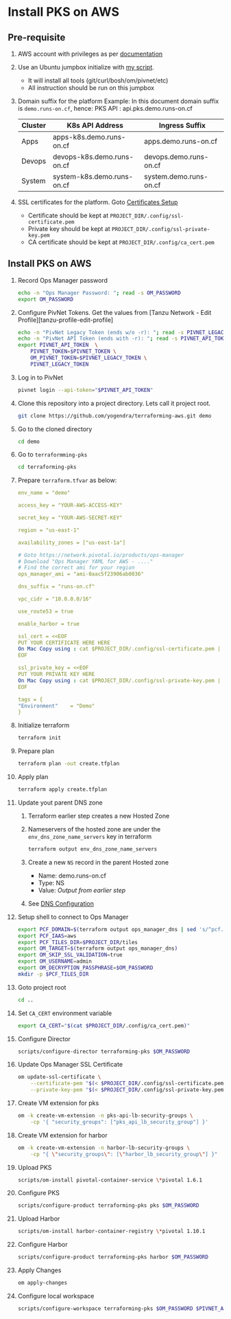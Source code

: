 # Install PKS on AWS

## Pre-requisite

1.  AWS account with privileges as per [documentation][pcf-opsman-aws]
1.  Use an Ubuntu jumpbox initialize with [my script][pcf-jumpbox].

    - It will install all tools (git/curl/bosh/om/pivnet/etc)
    - All instruction should be run on this jumpbox

1.  Domain suffix for the platform
    Example: In this document domain suffix is `demo.runs-on.cf`, hence:
    PKS API : api.pks.demo.runs-on.cf

    | Cluster | K8s API Address            | Ingress Suffix         |
    | ------- | -------------------------- | ---------------------- |
    | Apps    | apps-k8s.demo.runs-on.cf   | apps.demo.runs-on.cf   |
    | Devops  | devops-k8s.demo.runs-on.cf | devops.demo.runs-on.cf |
    | System  | system-k8s.demo.runs-on.cf | system.demo.runs-on.cf |

1.  SSL certificates for the platform. Goto [Certificates Setup](ssl-certificate)

    - Certificate should be kept at `PROJECT_DIR/.config/ssl-certificate.pem`
    - Private key should be kept at `PROJECT_DIR/.config/ssl-private-key.pem`
    - CA certificate should be kept at `PROJECT_DIR/.config/ca_cert.pem`

## Install PKS on AWS

1.  Record Ops Manager password

    ```bash
    echo -n "Ops Manager Password: "; read -s OM_PASSWORD
    export OM_PASSWORD
    ```

1.  Configure PivNet Tokens. Get the values from [Tanzu Network - Edit Profile][tanzu-profile-edit-profile]

    ```bash
    echo -n "PivNet Legacy Token (ends w/o -r): "; read -s PIVNET_LEGACY_TOKEN
    echo -n "PivNet API Token (ends with -r): "; read -s PIVNET_API_TOKEN
    export PIVNET_API_TOKEN  \
        PIVNET_TOKEN=$PIVNET_TOKEN \
        OM_PIVNET_TOKEN=$PIVNET_LEGACY_TOKEN \
        PIVNET_LEGACY_TOKEN
    ```

1.  Log in to PivNet

    ```bash
    pivnet login --api-token="$PIVNET_API_TOKEN"
    ```

1.  Clone this repository into a project directory. Lets call it project root.

    ```bash
    git clone https://github.com/yogendra/terraforming-aws.git demo
    ```

1.  Go to the cloned directory

    ```bash
    cd demo
    ```

1.  Go to `terraformming-pks`

    ```bash
    cd terraforming-pks
    ```

1.  Prepare `terraform.tfvar` as below:

    ```yaml
    env_name = "demo"

    access_key = "YOUR-AWS-ACCESS-KEY"

    secret_key = "YOUR-AWS-SECRET-KEY"

    region = "us-east-1"

    availability_zones = ["us-east-1a"]

    # Goto https://network.pivotal.io/products/ops-manager
    # Download "Ops Manager YAML for AWS - ...."
    # Find the correct ami for your region
    ops_manager_ami = "ami-0aac5f23906ab0036"

    dns_suffix = "runs-on.cf"

    vpc_cidr = "10.0.0.0/16"

    use_route53 = true

    enable_harbor = true

    ssl_cert = <<EOF
    PUT YOUR CERTIFICATE HERE HERE
    On Mac Copy using : cat $PROJECT_DIR/.config/ssl-certificate.pem | pbcopy
    EOF

    ssl_private_key = <<EOF
    PUT YOUR PRIVATE KEY HERE
    On Mac Copy using : cat $PROJECT_DIR/.config/ssl-private-key.pem | pbcopy
    EOF

    tags = {
    "Environment"    = "Demo"
    }
    ```

1.  Initialize terraform

    ```bash
    terraform init
    ```

1.  Prepare plan

    ```bash
    terraform plan -out create.tfplan
    ```

1.  Apply plan

    ```bash
    terraform apply create.tfplan
    ```

1.  Update yout parent DNS zone

    1.  Terraform earlier step creates a new Hosted Zone

    1.  Nameservers of the hosted zone are under the `env_dns_zone_name_servers` key in terraform

        ```bash
        terraform output env_dns_zone_name_servers
        ```

    1.  Create a new `NS` record in the parent Hosted zone
        - Name: demo.runs-on.cf
        - Type: NS
        - Value: _Output from earlier step_
    1.  See [DNS Configuration](dns-configuration)

1.  Setup shell to connect to Ops Manager

    ```bash
    export PCF_DOMAIN=$(terraform output ops_manager_dns | sed 's/^pcf.//')
    export PCF_IAAS=aws
    export PCF_TILES_DIR=$PROJECT_DIR/tiles
    export OM_TARGET=$(terraform output ops_manager_dns)
    export OM_SKIP_SSL_VALIDATION=true
    export OM_USERNAME=admin
    export OM_DECRYPTION_PASSPHRASE=$OM_PASSWORD
    mkdir -p $PCF_TILES_DIR
    ```

1.  Goto project root

    ```bash
    cd ..
    ```

1.  Set `CA_CERT` environment variable

    ```bash
    export CA_CERT="$(cat $PROJECT_DIR/.config/ca_cert.pem)"
    ```

1.  Configure Director

    ```bash
    scripts/configure-director terraforming-pks $OM_PASSWORD
    ```

1.  Update Ops Manager SSL Certificate

    ```bash
    om update-ssl-certificate \
        --certificate-pem "$(< $PROJECT_DIR/.config/ssl-certificate.pem)" \
        --private-key-pem "$(< $PROJECT_DIR/.config/ssl-private-key.pem)"
    ```

1.  Create VM extension for pks

    ```bash
    om -k create-vm-extension -n pks-api-lb-security-groups \
        -cp '{ "security_groups": ["pks_api_lb_security_group"] }'
    ```

1.  Create VM extension for harbor

    ```bash
    om -k create-vm-extension -n harbor-lb-security-groups \
        -cp "{ \"security_groups\": [\"harbor_lb_security_group\"] }"
    ```

1.  Upload PKS

    ```bash
    scripts/om-install pivotal-container-service \*pivotal 1.6.1
    ```

1.  Configure PKS

    ```bash
    scripts/configure-product terraforming-pks pks $OM_PASSWORD
    ```

1.  Upload Harbor

    ```bash
    scripts/om-install harbor-container-registry \*pivotal 1.10.1
    ```

1.  Configure Harbor

    ```bash
    scripts/configure-product terraforming-pks harbor $OM_PASSWORD
    ```

1.  Apply Changes

    ```bash
    om apply-changes
    ```

1.  Configure local workspace

    ```bash
    scripts/configure-workspace terraforming-pks $OM_PASSWORD $PIVNET_API_TOKEN $PIVNET_LEGACY_TOKEN
    ```

[pcf-jumpbox]: https://github.com/yogendra/dotfiles/blob/master/scripts/pcf-jumpbox-init.sh
[pcf-opsman-aws]: https://docs.pivotal.io/platform/ops-manager/2-8/aws/prepare-env-terraform.html#prereqs
[tanzu-network-edit-profile]: https://network.pivotal.io/users/dashboard/edit-profile

